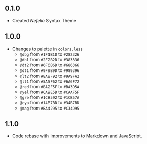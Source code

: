 ## 0.1.0
- Created *Nefelio* Syntax Theme

## 1.0.0
- Changes to palette in `colors.less`
  - `@dbg` from `#1F1B1D` to `#282326`
  - `@dhl` from `#2F2B2D` to `#383336`
  - `@dt2` from `#6F6B6D` to `#686366`
  - `@dt1` from `#9F9B9D` to `#989396`
  - `@lt2` from `#8A8F92` to `#9A9FA2`
  - `@lt1` from `#5A5F62` to `#6A6F72`
  - `@red` from `#BA2F5F` to `#BA3D5A`
  - `@yel` from `#CA9E5D` to `#CAAF5F`
  - `@gre` from `#1CB592` to `#1CB57A`
  - `@cya` from `#14B7BD` to `#34B7BD`
  - `@mag` from `#BA4295` to `#C34D95`

## 1.1.0
- Code rebase with improvements to Markdown and JavaScript.
